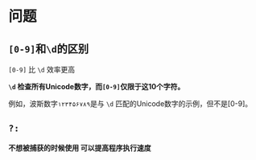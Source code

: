 # 问题

## `[0-9]`和`\d`的区别

`[0-9]` 比 `\d` 效率更高

**`\d` 检查所有Unicode数字，而`[0-9]`仅限于这10个字符。**

例如，波斯数字`۱۲۳۴۵۶۷۸۹`是与 `\d` 匹配的Unicode数字的示例，但不是[0-9]。

## `?:`

**不想被捕获的时候使用 可以提高程序执行速度**
